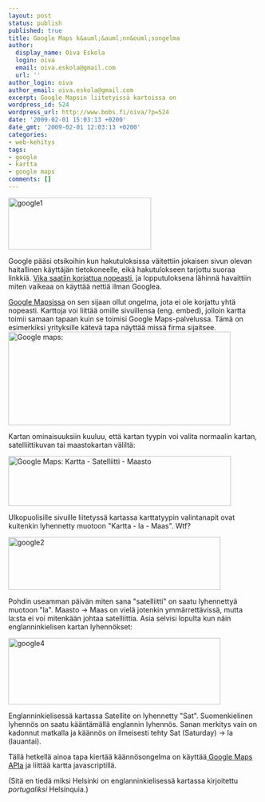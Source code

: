```yaml
---
layout: post
status: publish
published: true
title: Google Maps k&auml;&auml;nn&ouml;songelma
author:
  display_name: Oiva Eskola
  login: oiva
  email: oiva.eskola@gmail.com
  url: ''
author_login: oiva
author_email: oiva.eskola@gmail.com
excerpt: Google Mapsin liitetyissä kartoissa on
wordpress_id: 524
wordpress_url: http://www.bobs.fi/oiva/?p=524
date: '2009-02-01 15:03:13 +0200'
date_gmt: '2009-02-01 12:03:13 +0200'
categories:
- web-kehitys
tags:
- google
- kartta
- google maps
comments: []
---
```

<p><img class="alignleft size-full wp-image-525" title="google1" src="{{ site.baseurl }}/images/2009/02/google1.png" alt="google1" width="286" height="104" /></p>
<p>Google p&auml;&auml;si otsikoihin kun hakutuloksissa v&auml;itettiin jokaisen sivun olevan haitallinen k&auml;ytt&auml;j&auml;n tietokoneelle, eik&auml; hakutulokseen tarjottu suoraa linkki&auml;. <a title="Google Blog: This site may harm your computer on every search result?!?!" href="http://googleblog.blogspot.com/2009/01/this-site-may-harm-your-computer-on.html">Vika saatiin korjattua nopeasti</a>, ja lopputuloksena l&auml;hinn&auml; havaittiin miten vaikeaa on k&auml;ytt&auml;&auml; netti&auml; ilman Googlea.</p>
<p><a title="Google Maps" href="http://maps.google.fi/">Google Mapsissa</a> on sen sijaan ollut ongelma, jota ei ole korjattu yht&auml; nopeasti. Karttoja voi liitt&auml;&auml; omille sivuillensa (eng. embed), jolloin kartta toimii samaan tapaan kuin se toimisi Google Maps-palvelussa. T&auml;m&auml; on esimerkiksi yrityksille k&auml;tev&auml; tapa n&auml;ytt&auml;&auml; miss&auml; firma sijaitsee.<img class="alignnone size-full wp-image-531" title="Google maps: liit&auml; kartta" src="{{ site.baseurl }}/images/2009/02/google5.png" alt="Google maps: " width="445" height="187" /></p>
<p>Kartan ominaisuuksiin kuuluu, ett&auml; kartan tyypin voi valita normaalin kartan, satelliittikuvan tai maastokartan v&auml;lilt&auml;:</p>
<p><img class="alignnone size-full wp-image-533" title="Google Maps: Kartta - Satelliitti - Maasto" src="{{ site.baseurl }}/images/2009/02/google31.png" alt="Google Maps: Kartta - Satelliitti - Maasto" width="446" height="100" /></p>
<p>Ulkopuolisille sivuille liitetyss&auml; kartassa karttatyypin valintanapit ovat kuitenkin lyhennetty muotoon "Kartta - la - Maas". Wtf?</p>
<p><img class="size-full wp-image-526 alignnone" title="Suomenkielinen kartta: Kartta - la - maas" src="{{ site.baseurl }}/images/2009/02/google2.png" alt="google2" width="425" height="106" /></p>
<p>Pohdin useamman p&auml;iv&auml;n miten sana "satelliitti" on saatu lyhennetty&auml; muotoon "la". Maasto -> Maas on viel&auml; jotenkin ymm&auml;rrett&auml;viss&auml;, mutta la:sta ei voi mitenk&auml;&auml;n johtaa satelliittia. Asia selvisi lopulta kun n&auml;in englanninkielisen kartan lyhenn&ouml;kset:</p>
<p><img class="alignnone size-full wp-image-528" title="Englanninkielinen kartta: Map - Sat - Ter" src="{{ site.baseurl }}/images/2009/02/google4.png" alt="google4" width="425" height="133" /></p>
<p>Englanninkielisess&auml; kartassa Satellite on lyhennetty "Sat". Suomenkielinen lyhenn&ouml;s on saatu k&auml;&auml;nt&auml;m&auml;ll&auml; englannin lyhenn&ouml;s. Sanan merkitys vain on kadonnut matkalla ja k&auml;&auml;nn&ouml;s on ilmeisesti tehty Sat (Saturday) -> la (lauantai).</p>
<p>T&auml;ll&auml; hetkell&auml; ainoa tapa kiert&auml;&auml; k&auml;&auml;nn&ouml;songelma on k&auml;ytt&auml;&auml;<a title="Google Maps API" href="http://code.google.com/apis/maps/"> Google Maps APIa</a> ja liitt&auml;&auml; kartta javascriptill&auml;.</p>
<p>(Sit&auml; en tied&auml; miksi Helsinki on englanninkielisess&auml; kartassa kirjoitettu <em>portugaliksi</em> Hels&iacute;nquia.)</p>
